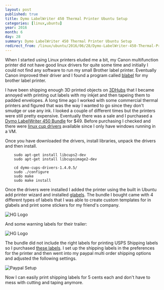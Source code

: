 ```yaml
---
layout: post
published: true
title: Dymo LabelWriter 450 Thermal Printer Ubuntu Setup
categories: [linux,ubuntu]
year: 2016
month: 6
day: 28
summary: Dymo LabelWriter 450 Thermal Printer Ubuntu Setup
redirect_from: /linux/ubuntu/2016/06/28/Dymo-LabelWriter-450-Thermal-Printer-Ubuntu-Setup/
---
```


When I started using Linux printers eluded me a bit, my Canon multifunction printer did not have good linux drivers for quite some time and initially I could not find any software to run my small Brother label printer. Eventually Canon improved their driver and I found a program called [blabel](http://apz.fi/blabel/) for my brother label printer.  

I have been shipping enough 3D printed objects on [3DHubs](https://www.3dhubs.com/seattle/hubs/garth) that I became annoyed with printing out labels with my inkjet and then tapeing them to padded envelopes. A long time ago I worked with some commercial thermal printers and figured that was the way I wanted to go since they don't smudge or use any ink.  I looked a couple of different times but the printers were still pretty expensive. Eventually there was a sale and I purchased a [Dymo LabelWriter 450 Bundle](https://www.amazon.com/gp/product/B0146SDE0Y) for $49.  Before purchasing I checked and there were [linux cup drivers](http://www.dymo.com/en-US/dymo-label-sdk-and-cups-drivers-for-linux-dymo-label-sdk-cups-linux-p--1) available since I only have windows running in a VM.

Once you have downloaded the drivers, install libraries, unpack the drivers and then install.

        sudo apt-get install libcups2-dev
        sudo apt-get install libcupsimage2-dev
        
        cd dymo-cups-drivers-1.4.0.5/
        sudo ./configure
        sudo make
        sudo make install

Once the drivers were installed I added the printer using the built in Ubuntu add printer wizard and installed [glabels](http://glabels.org/).  The bundle I bought came with 4 different types of labels that I was able to create custom templates for in glabels and print some stickers for my friend's company.

<img alt="HG Logo" src="https://garthvh.com/assets/img/dymo/hg_logo.jpg" class="img-responsive img-rounded" />

And some warning labels for their trailer:

<img alt="HG Logo" src="https://garthvh.com/assets/img/dymo/warning.jpg" class="img-responsive img-rounded" />

The bundle did not include the right labels for printing USPS Shipping labels so I purchased [these labels](https://www.amazon.com/gp/product/B00OVBWV6A).  I set up the shipping labels in the preferences for the printer and then went into my paypal multi order shipping options and adjusted the following settings.

<img alt="Paypal Setup" src="https://garthvh.com/assets/img/dymo/paypal_setup.png" class="img-responsive img-rounded" />

Now I can easily print shipping labels for 5 cents each and don't have to mess with cutting and taping anymore.


